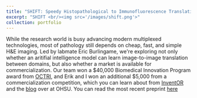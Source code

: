 ```yaml
---
title: "SHIFT: Speedy Histopathological to Immunofluorescence Translation"
excerpt: "SHIFT <br/><img src='/images/shift.png'>"
collection: portfolio
---
```


While the research world is busy advancing modern multiplexed technologies, most of pathology still depends on cheap, fast, and simple H&E imaging.
Led by labmate Eric Burlingame, we're exploring not only whether an aritifial intelligence model can learn image-to-image translation between domains, but also whether a market is available for commercialization.
Our team won a $40,000 Biomedical Innovation Program award from [OCTRI](https://www.ohsu.edu/octri), and Erik and I won an additional $5,000 from a commercialization competition, which you can learn about from [InventOR](https://www.inventoregon.org/post/ohsu-team-shifting-perspective-on-disease-detection-with-ai) and the [blog](https://blogs.ohsu.edu/researchnews/2019/09/19/future-of-digital-pathology-leaps-ahead-with-ai-student-project/) over at OHSU.
You can read the most recent preprint [here](https://www.biorxiv.org/content/10.1101/730309v1)
